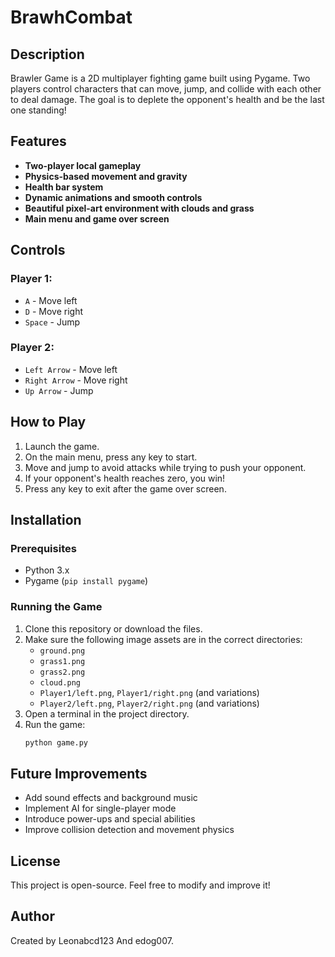 # BrawhCombat

## Description
Brawler Game is a 2D multiplayer fighting game built using Pygame. Two players control characters that can move, jump, and collide with each other to deal damage. The goal is to deplete the opponent's health and be the last one standing!

## Features
- **Two-player local gameplay**
- **Physics-based movement and gravity**
- **Health bar system**
- **Dynamic animations and smooth controls**
- **Beautiful pixel-art environment with clouds and grass**
- **Main menu and game over screen**

## Controls
### Player 1:
- `A` - Move left
- `D` - Move right
- `Space` - Jump

### Player 2:
- `Left Arrow` - Move left
- `Right Arrow` - Move right
- `Up Arrow` - Jump

## How to Play
1. Launch the game.
2. On the main menu, press any key to start.
3. Move and jump to avoid attacks while trying to push your opponent.
4. If your opponent's health reaches zero, you win!
5. Press any key to exit after the game over screen.

## Installation
### Prerequisites
- Python 3.x
- Pygame (`pip install pygame`)

### Running the Game
1. Clone this repository or download the files.
2. Make sure the following image assets are in the correct directories:
   - `ground.png`
   - `grass1.png`
   - `grass2.png`
   - `cloud.png`
   - `Player1/left.png`, `Player1/right.png` (and variations)
   - `Player2/left.png`, `Player2/right.png` (and variations)
3. Open a terminal in the project directory.
4. Run the game:
   ```sh
   python game.py
   ```

## Future Improvements
- Add sound effects and background music
- Implement AI for single-player mode
- Introduce power-ups and special abilities
- Improve collision detection and movement physics

## License
This project is open-source. Feel free to modify and improve it!

## Author
Created by Leonabcd123 And edog007.
